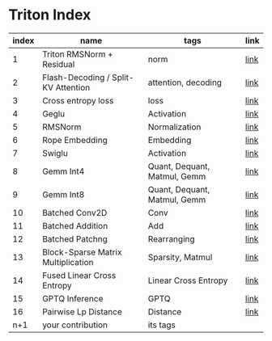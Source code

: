 # Triton Index

| index | name | tags | link |
| - | - | - | - |
| 1 | Triton RMSNorm + Residual | norm | [link](kernels/0001_Triton_RMSNorm+Residual) |
| 2 | Flash-Decoding / Split-KV Attention | attention, decoding | [link](kernels/0002_Flash-Decoding_Split-KV_Attention.md) |
| 3 | Cross entropy loss | loss | [link](kernels/0003_Cross_entropy_loss.md) |
| 4 | Geglu | Activation | [link](kernels/0004_Geglu.md) |
| 5 | RMSNorm | Normalization | [link](kernels/0005_RMSNorm.md) |
| 6 | Rope Embedding | Embedding | [link](kernels/0006_Rope_Embedding.md) |
| 7 | Swiglu | Activation | [link](kernels/0007_Swiglu.md) |
| 8 | Gemm Int4 | Quant, Dequant, Matmul, Gemm | [link](kernels/0008_Gemm_Int4.md) |
| 9 | Gemm Int8 | Quant, Dequant, Matmul, Gemm | [link](kernels/0009_Gemm_Int8.md) |
| 10 | Batched Conv2D | Conv | [link](kernels/0010_Conv2D.md) |
| 11 | Batched Addition | Add | [link](kernels/0011_Add.md) |
| 12 | Batched Patchng | Rearranging | [link](kernels/0012_Patching.md) |
| 13 | Block-Sparse Matrix Multiplication | Sparsity, Matmul | [link](kernels/0013_Sparse_Matmul.md) |
| 14 | Fused Linear Cross Entropy | Linear Cross Entropy | [link](kernels/0014_Fused_Linear_Cross_Entropy.md) |
| 15 | GPTQ Inference | GPTQ | [link](kernels/0015_GPTQ_Triton.md) |
| 16 | Pairwise Lp Distance | Distance | [link](kernels/0016_Pairwise_Lp_Distance.md) |
| n+1 | your contribution | its tags |  |
